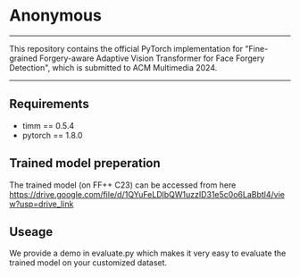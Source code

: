 # Anonymous


------
This repository contains the official PyTorch implementation for "Fine-grained Forgery-aware Adaptive Vision Transformer for Face Forgery Detection", which is submitted to ACM Multimedia 2024.

------

## Requirements
- timm == 0.5.4
- pytorch == 1.8.0

## Trained model preperation
The trained model (on FF++ C23) can be accessed from here https://drive.google.com/file/d/1QYuFeLDlbQW1uzzID31e5c0o6LaBbtl4/view?usp=drive_link

## Useage
We provide a demo in evaluate.py which makes it very easy to evaluate the trained model on your customized dataset.
